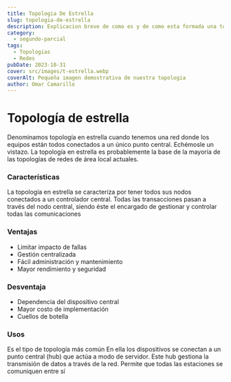 ```yaml
---
title: Topologia De Estrella
slug: topologia-de-estrella
description: Explicacion breve de como es y de como esta formada una topologia estrella de red
category:
  - segundo-parcial
tags:
  - Topologias 
  - Redes
pubDate: 2023-10-31
cover: src/images/t-estrella.webp
coverAlt: Pequeña imagen demostrativa de nuestra topologia
author: Omar Camarillo
---
```

# Topología de estrella
Denominamos topología en estrella cuando tenemos una red donde los equipos están todos
conectados a un único punto central. Echémosle un vistazo. La topología en estrella es
probablemente la base de la mayoría de las topologías de redes de área local actuales.

### Características
La topología en estrella se caracteriza por tener todos sus nodos conectados a un
controlador central. Todas las transacciones pasan a través del nodo central, siendo éste el
encargado de gestionar y controlar todas las comunicaciones

### Ventajas
- Limitar impacto de fallas
- Gestión centralizada
- Fácil administración y mantenimiento
- Mayor rendimiento y seguridad

### Desventaja

- Dependencia del dispositivo central
- Mayor costo de implementación
- Cuellos de botella

### Usos
Es el tipo de topología más común En ella los dispositivos se conectan a un punto central
(hub) que actúa a modo de servidor. Este hub gestiona la transmisión de datos a través de
la red. Permite que todas las estaciones se comuniquen entre sí
